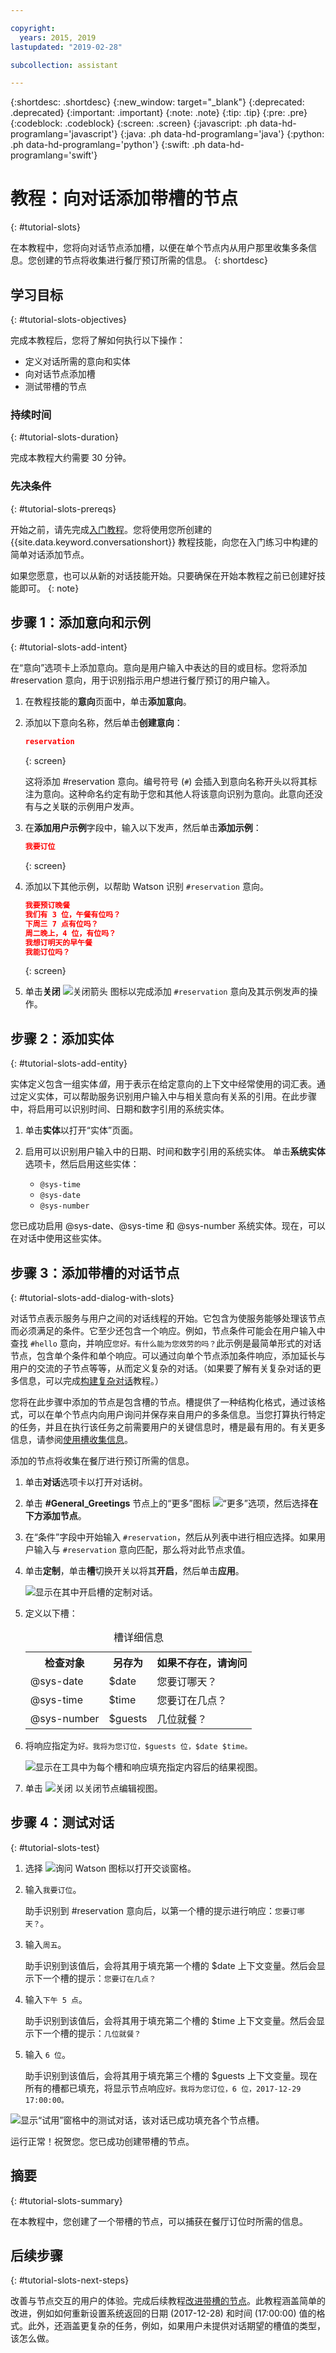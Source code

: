 ```yaml
---

copyright:
  years: 2015, 2019
lastupdated: "2019-02-28"

subcollection: assistant

---
```


{:shortdesc: .shortdesc}
{:new_window: target="_blank"}
{:deprecated: .deprecated}
{:important: .important}
{:note: .note}
{:tip: .tip}
{:pre: .pre}
{:codeblock: .codeblock}
{:screen: .screen}
{:javascript: .ph data-hd-programlang='javascript'}
{:java: .ph data-hd-programlang='java'}
{:python: .ph data-hd-programlang='python'}
{:swift: .ph data-hd-programlang='swift'}

# 教程：向对话添加带槽的节点
{: #tutorial-slots}

在本教程中，您将向对话节点添加槽，以便在单个节点内从用户那里收集多条信息。您创建的节点将收集进行餐厅预订所需的信息。
{: shortdesc}

## 学习目标
{: #tutorial-slots-objectives}

完成本教程后，您将了解如何执行以下操作：

- 定义对话所需的意向和实体
- 向对话节点添加槽
- 测试带槽的节点

### 持续时间
{: #tutorial-slots-duration}

完成本教程大约需要 30 分钟。

### 先决条件
{: #tutorial-slots-prereqs}

开始之前，请先完成[入门教程](/docs/services/assistant?topic=assistant-getting-started)。您将使用您所创建的 {{site.data.keyword.conversationshort}} 教程技能，向您在入门练习中构建的简单对话添加节点。

如果您愿意，也可以从新的对话技能开始。只要确保在开始本教程之前已创建好技能即可。
{: note}

## 步骤 1：添加意向和示例
{: #tutorial-slots-add-intent}

在“意向”选项卡上添加意向。意向是用户输入中表达的目的或目标。您将添加 #reservation 意向，用于识别指示用户想进行餐厅预订的用户输入。

1.  在教程技能的**意向**页面中，单击**添加意向**。
1.  添加以下意向名称，然后单击**创建意向**：

    ```json
    reservation
    ```
    {: screen}

    这将添加 #reservation 意向。编号符号 (`#`) 会插入到意向名称开头以将其标注为意向。这种命名约定有助于您和其他人将该意向识别为意向。此意向还没有与之关联的示例用户发声。
1.  在**添加用户示例**字段中，输入以下发声，然后单击**添加示例**：

    ```json
    我要订位
    ```
    {: screen}

1.  添加以下其他示例，以帮助 Watson 识别 `#reservation` 意向。

    ```json
    我要预订晚餐
    我们有 3 位，午餐有位吗？
    下周三 7 点有位吗？
    周二晚上，4 位，有位吗？
    我想订明天的早午餐
    我能订位吗？
    ```
    {: screen}

1.  单击**关闭** ![关闭箭头](images/close_arrow.png) 图标以完成添加 `#reservation` 意向及其示例发声的操作。

## 步骤 2：添加实体
{: #tutorial-slots-add-entity}

实体定义包含一组实体*值*，用于表示在给定意向的上下文中经常使用的词汇表。通过定义实体，可以帮助服务识别用户输入中与相关意向有关系的引用。在此步骤中，将启用可以识别时间、日期和数字引用的系统实体。

1.  单击**实体**以打开“实体”页面。
1.  启用可以识别用户输入中的日期、时间和数字引用的系统实体。 单击**系统实体**选项卡，然后启用这些实体：

    - `@sys-time`
    - `@sys-date               `
    - `@sys-number               `

您已成功启用 @sys-date、@sys-time 和 @sys-number 系统实体。现在，可以在对话中使用这些实体。

## 步骤 3：添加带槽的对话节点
{: #tutorial-slots-add-dialog-with-slots}

对话节点表示服务与用户之间的对话线程的开始。它包含为使服务能够处理该节点而必须满足的条件。它至少还包含一个响应。例如，节点条件可能会在用户输入中查找 `#hello` 意向，并响应`您好。有什么能为您效劳的吗？`此示例是最简单形式的对话节点，包含单个条件和单个响应。可以通过向单个节点添加条件响应，添加延长与用户的交流的子节点等等，从而定义复杂的对话。（如果要了解有关复杂对话的更多信息，可以完成[构建复杂对话](/docs/services/assistant?topic=assistant-tutorial)教程。）

您将在此步骤中添加的节点是包含槽的节点。槽提供了一种结构化格式，通过该格式，可以在单个节点内向用户询问并保存来自用户的多条信息。当您打算执行特定的任务，并且在执行该任务之前需要用户的关键信息时，槽是最有用的。有关更多信息，请参阅[使用槽收集信息](/docs/services/assistant?topic=assistant-dialog-slots)。

添加的节点将收集在餐厅进行预订所需的信息。

1.  单击**对话**选项卡以打开对话树。
1.  单击 **#General_Greetings** 节点上的“更多”图标 ![“更多”选项](images/kabob.png)，然后选择**在下方添加节点**。
1.  在“条件”字段中开始输入 `#reservation`，然后从列表中进行相应选择。如果用户输入与 `#reservation` 意向匹配，那么将对此节点求值。
1.  单击**定制**，单击**槽**切换开关以将其**开启**，然后单击**应用**。

    ![显示在其中开启槽的定制对话。](images/slots-toggle-on.png)
1.  定义以下槽：

    <table>
    <caption>槽详细信息</caption>
    <tr>
      <th>检查对象</th>
      <th>另存为</th>
      <th>如果不存在，请询问</th>
    </tr>
    <tr>
      <td>@sys-date               </td>
      <td>$date</td>
      <td>您要订哪天？</td>
    </tr>
    <tr>
      <td>@sys-time</td>
      <td>$time</td>
      <td>您要订在几点？</td>
    </tr>
    </tr>
    <tr>
      <td>@sys-number               </td>
      <td>$guests</td>
      <td>几位就餐？</td>
    </tr>
    </table>

1.  将响应指定为`好。我将为您订位，$guests 位，$date $time。`

    ![显示在工具中为每个槽和响应填充指定内容后的结果视图。](images/slots-simple-node.png)

1.  单击 ![关闭](images/close.png) 以关闭节点编辑视图。

## 步骤 4：测试对话
{: #tutorial-slots-test}

1.  选择 ![询问 Watson](images/ask_watson.png) 图标以打开交谈窗格。
1.  输入`我要订位`。

    助手识别到 #reservation 意向后，以第一个槽的提示进行响应：`您要订哪天？`。

1.  输入`周五`。

    助手识别到该值后，会将其用于填充第一个槽的 $date 上下文变量。然后会显示下一个槽的提示：`您要订在几点？`

1.  输入`下午 5 点`。

    助手识别到该值后，会将其用于填充第二个槽的 $time 上下文变量。然后会显示下一个槽的提示：`几位就餐？`

1.  输入 `6 位`。

    助手识别到该值后，会将其用于填充第三个槽的 $guests 上下文变量。现在所有的槽都已填充，将显示节点响应`好。我将为您订位，6 位，2017-12-29 17:00:00。`

![显示“试用”窗格中的测试对话，该对话已成功填充各个节点槽。](images/slots-test-simple-node.png)

运行正常！祝贺您。您已成功创建带槽的节点。

## 摘要
{: #tutorial-slots-summary}

在本教程中，您创建了一个带槽的节点，可以捕获在餐厅订位时所需的信息。

## 后续步骤
{: #tutorial-slots-next-steps}

改善与节点交互的用户的体验。完成后续教程[改进带槽的节点](/docs/services/assistant?topic=assistant-tutorial-slots-complex)。此教程涵盖简单的改进，例如如何重新设置系统返回的日期 (2017-12-28) 和时间 (17:00:00) 值的格式。此外，还涵盖更复杂的任务，例如，如果用户未提供对话期望的槽值的类型，该怎么做。
